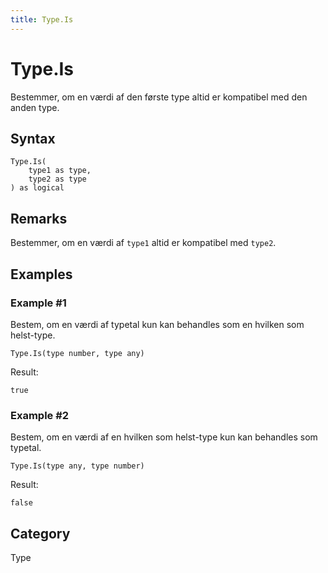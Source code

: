 ```yaml
---
title: Type.Is
---
```


# Type.Is


Bestemmer, om en værdi af den første type altid er kompatibel med den anden type.


## Syntax

```powerquery
Type.Is(
    type1 as type,
    type2 as type
) as logical
```


## Remarks

Bestemmer, om en værdi af <code>type1</code> altid er kompatibel med <code>type2</code>.


## Examples

### Example #1 
Bestem, om en værdi af typetal kun kan behandles som en hvilken som helst-type.
```powerquery
Type.Is(type number, type any)
```

Result: 
```powerquery
true
```


### Example #2 
Bestem, om en værdi af en hvilken som helst-type kun kan behandles som typetal.
```powerquery
Type.Is(type any, type number)
```

Result: 
```powerquery
false
```




## Category
Type

